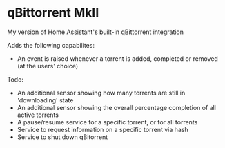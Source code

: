# qBittorrent MkII
My version of Home Assistant's built-in qBittorrent integration

Adds the following capabilites:
- An event is raised whenever a torrent is added, completed or removed (at the users' choice)

Todo:
- An additional sensor showing how many torrents are still in 'downloading' state
- An additional sensor showing the overall percentage completion of all active torrents
- A pause/resume service for a specific torrent, or for all torrents
- Service to request information on a specific torrent via hash
- Service to shut down qBitorrent

